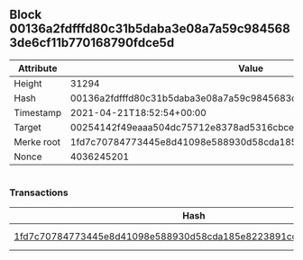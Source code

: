 ## Block 00136a2fdfffd80c31b5daba3e08a7a59c9845683de6cf11b770168790fdce5d

Attribute | Value
--- | ---
Height | 31294
Hash | 00136a2fdfffd80c31b5daba3e08a7a59c9845683de6cf11b770168790fdce5d
Timestamp | 2021-04-21T18:52:54+00:00
Target | 00254142f49eaaa504dc75712e8378ad5316cbcead634704b3734b6271167cc4
Merke root | 1fd7c70784773445e8d41098e588930d58cda185e8223891ccb48a1f8880a03c
Nonce | 4036245201

```

```

### Transactions

Hash | Amount
--- | ---
[1fd7c70784773445e8d41098e588930d58cda185e8223891ccb48a1f8880a03c](1fd7c70784773445e8d41098e588930d58cda185e8223891ccb48a1f8880a03c.md) | 10.00000000 SKEPTI 
